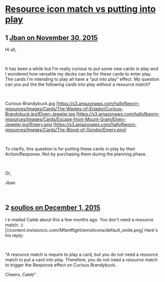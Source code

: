 # [Resource icon match vs putting into play](https://community.fantasyflightgames.com/topic/194694-resource-icon-match-vs-putting-into-play/)

## 1 [Jban on November 30, 2015](https://community.fantasyflightgames.com/topic/194694-resource-icon-match-vs-putting-into-play/?do=findComment&comment=1912838)

Hi all,

 

It has been a while but I'm really curious to put some new cards in play and I wondered how versatile my decks can be for these cards to enter play. The cards I'm intending to play all have a "put into play" effect. My question can you put the the following cards into play without a resource match? 

 

Curious-Brandybuck.jpg [https://s3.amazonaws.com/hallofbeorn-resources/Images/Cards/The-Wastes-of-Eriador/Curious-Brandybuck.jpg]Elven-Jeweler.jpg [https://s3.amazonaws.com/hallofbeorn-resources/Images/Cards/Escape-from-Mount-Gram/Elven-Jeweler.jpg]Emery.png [https://s3.amazonaws.com/hallofbeorn-resources/Images/Cards/The-Blood-of-Gondor/Emery.png]

 

To clarify, this question is for putting these cards in play by their Action/Response. Not by purchasing them during the planning phase.

 

Gr,

Jban

 

## 2 [soullos on December 1, 2015](https://community.fantasyflightgames.com/topic/194694-resource-icon-match-vs-putting-into-play/?do=findComment&comment=1914294)

I e-mailed Caleb about this a few months ago. You don't need a resource match. :) [//content.invisioncic.com/Mfantflight/emoticons/default_smile.png] Here's his reply:

 

"A resource match is require to play a card, but you do not need a resource match to put a card into play. Therefore, you do not need a resource match to trigger the Response effect on Curious Brandybuck.

Cheers,
Caleb"


